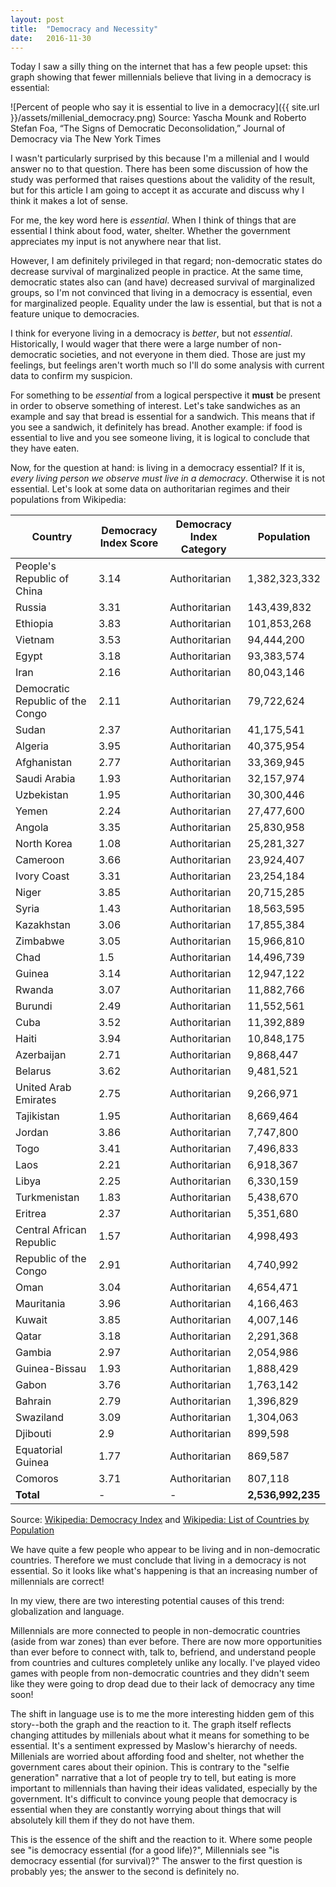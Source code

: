 ```yaml
---
layout: post
title:  "Democracy and Necessity"
date:   2016-11-30
---
```


Today I saw a silly thing on the internet that has a few people upset: this graph showing that fewer millennials believe that living in a democracy is essential:

![Percent of people who say it is essential to live in a democracy]({{ site.url }}/assets/millenial_democracy.png)
Source: Yascha Mounk and Roberto Stefan Foa, “The Signs of Democratic Deconsolidation,” Journal of Democracy via The New York Times

I wasn't particularly surprised by this because I'm a millenial and I would answer no to that question. There has been some discussion of how the study was performed that raises questions about the validity of the result, but for this article I am going to accept it as accurate and discuss why I think it makes a lot of sense.

For me, the key word here is *essential*. When I think of things that are essential I think about food, water, shelter. Whether the government appreciates my input is not anywhere near that list.

However, I am definitely privileged in that regard; non-democratic states do decrease survival of marginalized people in practice. At the same time, democratic states also can (and have) decreased survival of marginalized groups, so I'm not convinced that living in a democracy is essential, even for marginalized people. Equality under the law is essential, but that is not a feature unique to democracies.

I think for everyone living in a democracy is *better*, but not *essential*.
Historically, I would wager that there were a large number of non-democratic societies, and not everyone in them died.
Those are just my feelings, but feelings aren't worth much so I'll do some analysis with current data to confirm my suspicion.

For something to be *essential* from a logical perspective it **must** be present in order to observe something of interest. Let's take sandwiches as an example and say that bread is essential for a sandwich. This means that if you see a sandwich, it definitely has bread. Another example: if food is essential to live and you see someone living, it is logical to conclude that they have eaten.

Now, for the question at hand: is living in a democracy essential? If it is, *every living person we observe must live in a democracy*. Otherwise it is not essential. Let's look at some data on authoritarian regimes and their populations from Wikipedia:

Country | Democracy Index Score | Democracy Index Category | Population
--- | --- | --- | ---
People's Republic of China | 3.14 | Authoritarian | 1,382,323,332
Russia | 3.31 | Authoritarian | 143,439,832
Ethiopia | 3.83 | Authoritarian | 101,853,268
Vietnam | 3.53 | Authoritarian | 94,444,200
Egypt | 3.18 | Authoritarian | 93,383,574
Iran | 2.16 | Authoritarian | 80,043,146
Democratic Republic of the Congo | 2.11 | Authoritarian | 79,722,624
Sudan | 2.37 | Authoritarian | 41,175,541
Algeria | 3.95 | Authoritarian | 40,375,954
Afghanistan | 2.77 | Authoritarian | 33,369,945
Saudi Arabia | 1.93 | Authoritarian | 32,157,974
Uzbekistan | 1.95 | Authoritarian | 30,300,446
Yemen | 2.24 | Authoritarian | 27,477,600
Angola | 3.35 | Authoritarian | 25,830,958
North Korea | 1.08 | Authoritarian | 25,281,327
Cameroon | 3.66 | Authoritarian | 23,924,407
Ivory Coast | 3.31 | Authoritarian | 23,254,184
Niger | 3.85 | Authoritarian | 20,715,285
Syria | 1.43 | Authoritarian | 18,563,595
Kazakhstan | 3.06 | Authoritarian | 17,855,384
Zimbabwe | 3.05 | Authoritarian | 15,966,810
Chad | 1.5 | Authoritarian | 14,496,739
Guinea | 3.14 | Authoritarian | 12,947,122
Rwanda | 3.07 | Authoritarian | 11,882,766
Burundi | 2.49 | Authoritarian | 11,552,561
Cuba | 3.52 | Authoritarian | 11,392,889
Haiti | 3.94 | Authoritarian | 10,848,175
Azerbaijan | 2.71 | Authoritarian | 9,868,447
Belarus | 3.62 | Authoritarian | 9,481,521
United Arab Emirates | 2.75 | Authoritarian | 9,266,971
Tajikistan | 1.95 | Authoritarian | 8,669,464
Jordan | 3.86 | Authoritarian | 7,747,800
Togo | 3.41 | Authoritarian | 7,496,833
Laos | 2.21 | Authoritarian | 6,918,367
Libya | 2.25 | Authoritarian | 6,330,159
Turkmenistan | 1.83 | Authoritarian | 5,438,670
Eritrea | 2.37 | Authoritarian | 5,351,680
Central African Republic | 1.57 | Authoritarian | 4,998,493
Republic of the Congo | 2.91 | Authoritarian | 4,740,992
Oman | 3.04 | Authoritarian | 4,654,471
Mauritania | 3.96 | Authoritarian | 4,166,463
Kuwait | 3.85 | Authoritarian | 4,007,146
Qatar | 3.18 | Authoritarian | 2,291,368
Gambia | 2.97 | Authoritarian | 2,054,986
Guinea-Bissau | 1.93 | Authoritarian | 1,888,429
Gabon | 3.76 | Authoritarian | 1,763,142
Bahrain | 2.79 | Authoritarian | 1,396,829
Swaziland | 3.09 | Authoritarian | 1,304,063
Djibouti | 2.9 | Authoritarian | 899,598
Equatorial Guinea | 1.77 | Authoritarian | 869,587
Comoros | 3.71 | Authoritarian | 807,118
**Total** | - | - | **2,536,992,235**

Source: [Wikipedia: Democracy Index](https://en.wikipedia.org/wiki/Democracy_Index) and [Wikipedia: List of Countries by Population](https://en.wikipedia.org/wiki/List_of_countries_by_population_(United_Nations))

We have quite a few people who appear to be living and in non-democratic countries. Therefore we must conclude that living in a democracy is not essential. So it looks like what's happening is that an increasing number of millennials are correct!

In my view, there are two interesting potential causes of this trend: globalization and language. 

Millennials are more connected to people in non-democratic countries (aside from war zones) than ever before. There are now more opportunities than ever before to connect with, talk to, befriend, and understand people from countries and cultures completely unlike any locally. I've played video games with people from non-democratic countries and they didn't seem like they were going to drop dead due to their lack of democracy any time soon!

The shift in language use is to me the more interesting hidden gem of this story--both the graph and the reaction to it. The graph itself reflects changing attitudes by millenials about what it means for something to be essential. It's a sentiment expressed by Maslow's hierarchy of needs. Millenials are worried about affording food and shelter, not whether the government cares about their opinion. This is contrary to the "selfie generation" narrative that a lot of people try to tell, but eating is more important to millennials than having their ideas validated, especially by the government. It's difficult to convince young people that democracy is essential when they are constantly worrying about things that will absolutely kill them if they do not have them.

This is the essence of the shift and the reaction to it. Where some people see "is democracy essential (for a good life)?", Millennials see "is democracy essential (for survival)?" The answer to the first question is probably yes; the answer to the second is definitely no.


